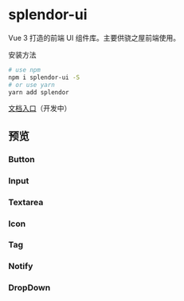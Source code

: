 # splendor-ui

Vue 3 打造的前端 UI 组件库。主要供骁之屋前端使用。

安装方法

```bash
# use npm
npm i splendor-ui -S
# or use yarn
yarn add splendor
```

[文档入口](./docs/index.md)（开发中）

## 预览

### Button

<ButtonPart />

### Input

<InputPart />

### Textarea

<TextareaPart />

### Icon

<IconPart />

### Tag

<TagPart />

### Notify

<NotifyPart />

### DropDown

<DropDownPart />

<div style="height: 200px;"></div>